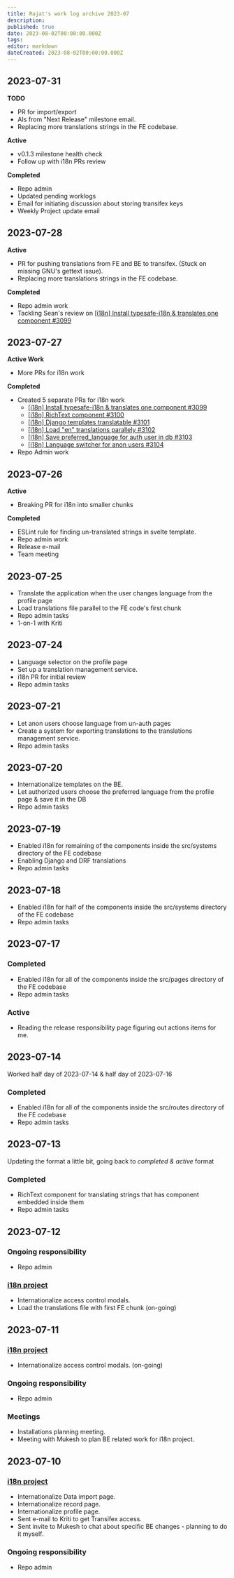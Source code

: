 ```yaml
---
title: Rajat's work log archive 2023-07
description:
published: true
date: 2023-08-02T00:00:00.000Z
tags:
editor: markdown
dateCreated: 2023-08-02T00:00:00.000Z
---
```


## 2023-07-31

**TODO**

- PR for import/export
- AIs from "Next Release" milestone email.
- Replacing more translations strings in the FE codebase.

**Active**

- v0.1.3 milestone health check
- Follow up with i18n PRs review

**Completed**

- Repo admin
- Updated pending worklogs
- Email for initiating discussion about storing transifex keys
- Weekly Project update email

## 2023-07-28

**Active**

- PR for pushing translations from FE and BE to transifex. (Stuck on missing GNU's gettext issue).
- Replacing more translations strings in the FE codebase.

**Completed**

- Repo admin work
- Tackling Sean's review on [[i18n] Install typesafe-i18n & translates one component #3099](https://github.com/centerofci/mathesar/pull/3099)

## 2023-07-27

**Active Work**

- More PRs for i18n work

**Completed**

- Created 5 separate PRs for i18n work
  - [[i18n] Install typesafe-i18n & translates one component #3099](https://github.com/centerofci/mathesar/pull/3099)
  - [[i18n] RichText component #3100](https://github.com/centerofci/mathesar/pull/3100)
  - [[i18n] Django templates translatable #3101](https://github.com/centerofci/mathesar/pull/3101)
  - [[i18n] Load "en" translations parallely #3102](https://github.com/centerofci/mathesar/pull/3102)
  - [[i18n] Save preferred_language for auth user in db #3103](https://github.com/centerofci/mathesar/pull/3103)
  - [[i18n] Language switcher for anon users #3104 ](https://github.com/centerofci/mathesar/pull/3104)
- Repo Admin work

## 2023-07-26

**Active**

- Breaking PR for i18n into smaller chunks

**Completed**

- ESLint rule for finding un-translated strings in svelte template.
- Repo admin work
- Release e-mail
- Team meeting

## 2023-07-25

- Translate the application when the user changes language from the profile page
- Load translations file parallel to the FE code's first chunk
- Repo admin tasks
- 1-on-1 with Kriti

## 2023-07-24

- Language selector on the profile page
- Set up a translation management service.
- i18n PR for initial review
- Repo admin tasks

## 2023-07-21

- Let anon users choose language from un-auth pages
- Create a system for exporting translations to the translations management service.
- Repo admin tasks

## 2023-07-20

- Internationalize templates on the BE.
- Let authorized users choose the preferred language from the profile page & save it in the DB
- Repo admin tasks

## 2023-07-19

- Enabled i18n for remaining of the components inside the src/systems directory of the FE codebase
- Enabling Django and DRF translations
- Repo admin tasks

## 2023-07-18

- Enabled i18n for half of the components inside the src/systems directory of the FE codebase
- Repo admin tasks

## 2023-07-17

### Completed

- Enabled i18n for all of the components inside the src/pages directory of the FE codebase
- Repo admin tasks

### Active

- Reading the release responsibility page figuring out actions items for me.

## 2023-07-14

Worked half day of 2023-07-14 & half day of 2023-07-16

### Completed

- Enabled i18n for all of the components inside the src/routes directory of the FE codebase
- Repo admin tasks

## 2023-07-13

Updating the format a little bit, going back to _completed & active_ format

### Completed

- RichText component for translating strings that has component embedded inside them
- Repo admin tasks

## 2023-07-12

### Ongoing responsibility

- Repo admin

### [i18n project](https://wiki.mathesar.org/en/projects/internationalization)

- Internationalize access control modals.
- Load the translations file with first FE chunk (on-going)

## 2023-07-11

### [i18n project](https://wiki.mathesar.org/en/projects/internationalization)

- Internationalize access control modals. (on-going)

### Ongoing responsibility

- Repo admin

### Meetings

- Installations planning meeting.
- Meeting with Mukesh to plan BE related work for i18n project.

## 2023-07-10

### [i18n project](https://wiki.mathesar.org/en/projects/internationalization)

- Internationalize Data import page.
- Internationalize record page.
- Internationalize profile page.
- Sent e-mail to Kriti to get Transifex access.
- Sent invite to Mukesh to chat about specific BE changes - planning to do it myself.

### Ongoing responsibility

- Repo admin
